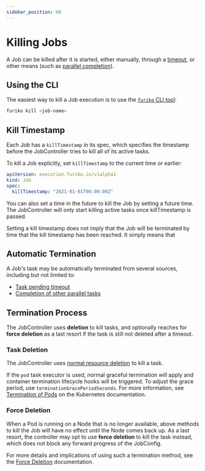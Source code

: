 ```yaml
---
sidebar_position: 60
---
```


# Killing Jobs

A Job can be killed after it is started, either manually, through a [timeout](./timeout-retries.md), or other means (such as [parallel completion](./parallelism.mdx#completionstrategy)).

## Using the CLI

The easiest way to kill a Job execution is to use the [`furiko` CLI tool](../../getting-started/cli.mdx):

```sh
furiko kill <job-name>
```

## Kill Timestamp

Each Job has a `killTimestamp` in its spec, which specifies the timestamp before the JobController tries to kill all of its active tasks.

To kill a Job explicitly, set `killTimestamp` to the current time or earlier:

```yaml
apiVersion: execution.furiko.io/v1alpha1
kind: Job
spec:
  killTimestamp: "2021-01-01T00:00:00Z"
```

You can also set a time in the future to kill the Job by setting a future time. The JobController will only start killing active tasks once killTimestamp is passed.

Setting a kill timestamp does not imply that the Job will be terminated by time that the kill timestamp has been reached. It simply means that

## Automatic Termination

A Job's task may be automatically terminated from several sources, including but not limited to:

- [Task pending timeout](./timeout-retries.md#pendingtimeoutseconds)
- [Completion of other parallel tasks](./parallelism.mdx#completionstrategy)

## Termination Process

The JobController uses **deletion** to kill tasks, and optionally reaches for **force deletion** as a last resort if the task is still not deleted after a timeout.

### Task Deletion

The JobController uses [normal resource deletion](https://kubernetes.io/docs/reference/using-api/api-concepts/#resource-deletion) to kill a task.

If the `pod` task executor is used, normal graceful termination will apply and container termination lifecycle hooks will be triggered. To adjust the grace period, use `terminationGracePeriodSeconds`. For more information, see [Termination of Pods](https://kubernetes.io/docs/concepts/workloads/pods/pod-lifecycle/#pod-termination) on the Kubernetes documentation.

### Force Deletion

When a Pod is running on a Node that is no longer available, above methods to kill the Job will have no effect until the Node comes back up. As a last resort, the controller may opt to use **force deletion** to kill the task instead, which does not block any forward progress of the JobConfig.

For more details and implications of using such a termination method, see the [Force Deletion](./force-deletion.md) documentation.
